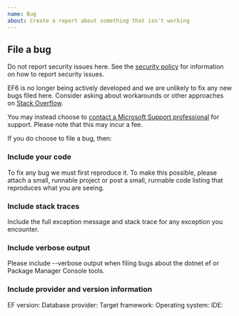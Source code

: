 ```yaml
---
name: Bug
about: Create a report about something that isn't working
---
```


## File a bug

Do not report security issues here. See the [security policy](https://github.com/dotnet/ef6/blob/main/SECURITY.md) for information on how to report security issues.

EF6 is no longer being actively developed and we are unlikely to fix any new bugs filed here. Consider asking about workarounds or other approaches on [Stack Overflow](https://stackoverflow.com/questions/tagged/entity-framework*).

You may instead choose to [contact a Microsoft Support professional](http://support.microsoft.com/supportforbusiness/productselection?sapId=bec2bc54-b200-6962-301f-f098532f27b2) for support. Please note that this may incur a fee.

If you do choose to file a bug, then:

### Include your code

To fix any bug we must first reproduce it. To make this possible, please attach a small, runnable project or post a small, runnable code listing that reproduces what you are seeing.

### Include stack traces

Include the full exception message and stack trace for any exception you encounter.

### Include verbose output

Please include --verbose output when filing bugs about the dotnet ef or Package Manager Console tools.

### Include provider and version information

EF version:
Database provider:
Target framework:
Operating system:
IDE:
